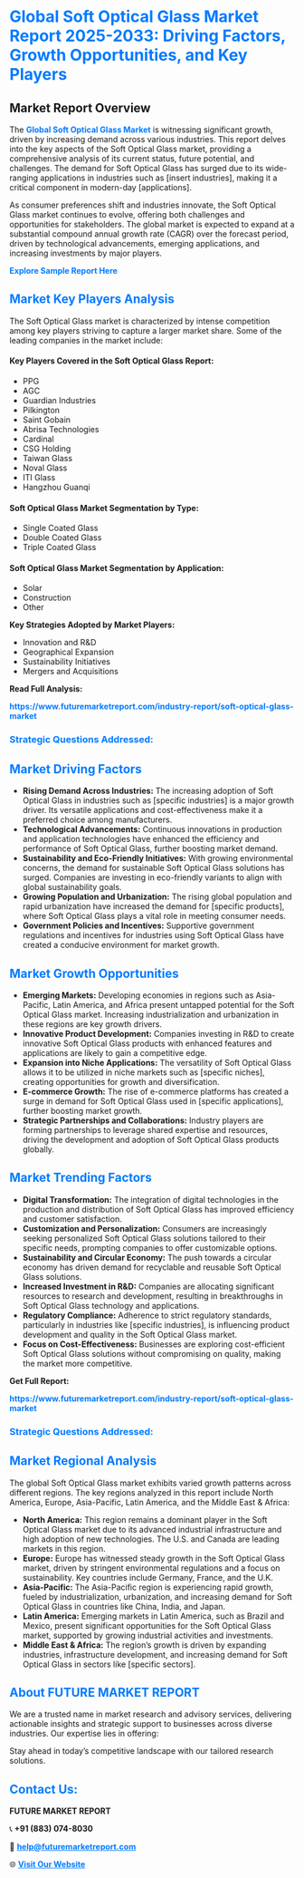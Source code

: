 <h1 style="color: #007BFF;">Global Soft Optical Glass Market Report 2025-2033: Driving Factors, Growth Opportunities, and Key Players</h1>

<section id="overview">
<h2>Market Report Overview</h2>
<p>The <a href="https://www.futuremarketreport.com/industry-report/soft-optical-glass-market" style="color: #007BFF; text-decoration: none;"><strong>Global Soft Optical Glass Market</strong></a> is witnessing significant growth, driven by increasing demand across various industries. This report delves into the key aspects of the Soft Optical Glass market, providing a comprehensive analysis of its current status, future potential, and challenges. The demand for Soft Optical Glass has surged due to its wide-ranging applications in industries such as [insert industries], making it a critical component in modern-day [applications].</p>
<p>As consumer preferences shift and industries innovate, the Soft Optical Glass market continues to evolve, offering both challenges and opportunities for stakeholders. The global market is expected to expand at a substantial compound annual growth rate (CAGR) over the forecast period, driven by technological advancements, emerging applications, and increasing investments by major players.</p>
</section>

<section id="overview">
<p><a href="https://www.futuremarketreport.com/request-sample/reportId=102450" style="color: #007BFF; text-decoration: none;"><strong>Explore Sample Report Here</strong></a></p>
</section>

<section id="key-players">
<h2 style="color: #007BFF;">Market Key Players Analysis</h2>
<p>The Soft Optical Glass market is characterized by intense competition among key players striving to capture a larger market share. Some of the leading companies in the market include:</p>
<h4>Key Players Covered in the Soft Optical Glass Report:</h4>
<ul><li>PPG</li><li>AGC</li><li>Guardian Industries</li><li>Pilkington</li><li>Saint Gobain</li><li>Abrisa Technologies</li><li>Cardinal</li><li>CSG Holding</li><li>Taiwan Glass</li><li>Noval Glass</li><li>ITI Glass</li><li>Hangzhou Guanqi</li></ul>
<h4>Soft Optical Glass Market Segmentation by Type:</h4>
<ul><li>Single Coated Glass</li><li>Double Coated Glass</li><li>Triple Coated Glass</li></ul>

<h4>Soft Optical Glass Market Segmentation by Application:</h4>
<ul><li>Solar</li><li>Construction</li><li>Other</li></ul>
<p><strong>Key Strategies Adopted by Market Players:</strong></p>
<ul>
<li>Innovation and R&D</li>
<li>Geographical Expansion</li>
<li>Sustainability Initiatives</li>
<li>Mergers and Acquisitions</li>
</ul>
</section>

<section>
<p><strong>Read Full Analysis: </strong></p><a href="https://www.futuremarketreport.com/industry-report/soft-optical-glass-market" style="color: #007BFF; text-decoration: none;"><strong>https://www.futuremarketreport.com/industry-report/soft-optical-glass-market</strong></a>
<h3 style="color: #007BFF;">Strategic Questions Addressed:</h3>
</section>

<section id="driving-factors">
<h2 style="color: #007BFF;">Market Driving Factors</h2>
<ul>
<li><strong>Rising Demand Across Industries:</strong> The increasing adoption of Soft Optical Glass in industries such as [specific industries] is a major growth driver. Its versatile applications and cost-effectiveness make it a preferred choice among manufacturers.</li>
<li><strong>Technological Advancements:</strong> Continuous innovations in production and application technologies have enhanced the efficiency and performance of Soft Optical Glass, further boosting market demand.</li>
<li><strong>Sustainability and Eco-Friendly Initiatives:</strong> With growing environmental concerns, the demand for sustainable Soft Optical Glass solutions has surged. Companies are investing in eco-friendly variants to align with global sustainability goals.</li>
<li><strong>Growing Population and Urbanization:</strong> The rising global population and rapid urbanization have increased the demand for [specific products], where Soft Optical Glass plays a vital role in meeting consumer needs.</li>
<li><strong>Government Policies and Incentives:</strong> Supportive government regulations and incentives for industries using Soft Optical Glass have created a conducive environment for market growth.</li>
</ul>
</section>

<section id="growth-opportunities">
<h2 style="color: #007BFF;">Market Growth Opportunities</h2>
<ul>
<li><strong>Emerging Markets:</strong> Developing economies in regions such as Asia-Pacific, Latin America, and Africa present untapped potential for the Soft Optical Glass market. Increasing industrialization and urbanization in these regions are key growth drivers.</li>
<li><strong>Innovative Product Development:</strong> Companies investing in R&D to create innovative Soft Optical Glass products with enhanced features and applications are likely to gain a competitive edge.</li>
<li><strong>Expansion into Niche Applications:</strong> The versatility of Soft Optical Glass allows it to be utilized in niche markets such as [specific niches], creating opportunities for growth and diversification.</li>
<li><strong>E-commerce Growth:</strong> The rise of e-commerce platforms has created a surge in demand for Soft Optical Glass used in [specific applications], further boosting market growth.</li>
<li><strong>Strategic Partnerships and Collaborations:</strong> Industry players are forming partnerships to leverage shared expertise and resources, driving the development and adoption of Soft Optical Glass products globally.</li>
</ul>
</section>

<section id="trending-factors">
<h2 style="color: #007BFF;">Market Trending Factors</h2>
<ul>
<li><strong>Digital Transformation:</strong> The integration of digital technologies in the production and distribution of Soft Optical Glass has improved efficiency and customer satisfaction.</li>
<li><strong>Customization and Personalization:</strong> Consumers are increasingly seeking personalized Soft Optical Glass solutions tailored to their specific needs, prompting companies to offer customizable options.</li>
<li><strong>Sustainability and Circular Economy:</strong> The push towards a circular economy has driven demand for recyclable and reusable Soft Optical Glass solutions.</li>
<li><strong>Increased Investment in R&D:</strong> Companies are allocating significant resources to research and development, resulting in breakthroughs in Soft Optical Glass technology and applications.</li>
<li><strong>Regulatory Compliance:</strong> Adherence to strict regulatory standards, particularly in industries like [specific industries], is influencing product development and quality in the Soft Optical Glass market.</li>
<li><strong>Focus on Cost-Effectiveness:</strong> Businesses are exploring cost-efficient Soft Optical Glass solutions without compromising on quality, making the market more competitive.</li>
</ul>
</section>

<section>
<p><strong>Get Full Report: </strong></p><a href="https://www.futuremarketreport.com/industry-report/soft-optical-glass-market" style="color: #007BFF; text-decoration: none;"><strong>https://www.futuremarketreport.com/industry-report/soft-optical-glass-market</strong></a>
<h3 style="color: #007BFF;">Strategic Questions Addressed:</h3>
</section>


<section id="regional-analysis">
<h2 style="color: #007BFF;">Market Regional Analysis</h2>
<p>The global Soft Optical Glass market exhibits varied growth patterns across different regions. The key regions analyzed in this report include North America, Europe, Asia-Pacific, Latin America, and the Middle East & Africa:</p>
<ul>
<li><strong>North America:</strong> This region remains a dominant player in the Soft Optical Glass market due to its advanced industrial infrastructure and high adoption of new technologies. The U.S. and Canada are leading markets in this region.</li>
<li><strong>Europe:</strong> Europe has witnessed steady growth in the Soft Optical Glass market, driven by stringent environmental regulations and a focus on sustainability. Key countries include Germany, France, and the U.K.</li>
<li><strong>Asia-Pacific:</strong> The Asia-Pacific region is experiencing rapid growth, fueled by industrialization, urbanization, and increasing demand for Soft Optical Glass in countries like China, India, and Japan.</li>
<li><strong>Latin America:</strong> Emerging markets in Latin America, such as Brazil and Mexico, present significant opportunities for the Soft Optical Glass market, supported by growing industrial activities and investments.</li>
<li><strong>Middle East & Africa:</strong> The region’s growth is driven by expanding industries, infrastructure development, and increasing demand for Soft Optical Glass in sectors like [specific sectors].</li>
</ul>
</section>

<footer>
<h2 style="color: #007BFF;">About FUTURE MARKET REPORT</h2>
<p>We are a trusted name in market research and advisory services, delivering actionable insights and strategic support to businesses across diverse industries. Our expertise lies in offering:</p>

<p>Stay ahead in today’s competitive landscape with our tailored research solutions.</p>

<h2 style="color: #007BFF;">Contact Us:</h2>
<p><strong>FUTURE MARKET REPORT</strong></p>
<p>📞 <strong>+91 (883) 074-8030</strong></p>
<p>📧 <strong><a href="mailto:help@futuremarketreport.com" style="color: #007BFF;">help@futuremarketreport.com</a></strong></p>
<p>🌐 <strong><a href="https://www.futuremarketreport.com/" style="color: #007BFF;">Visit Our Website</a></strong></p>
</footer>